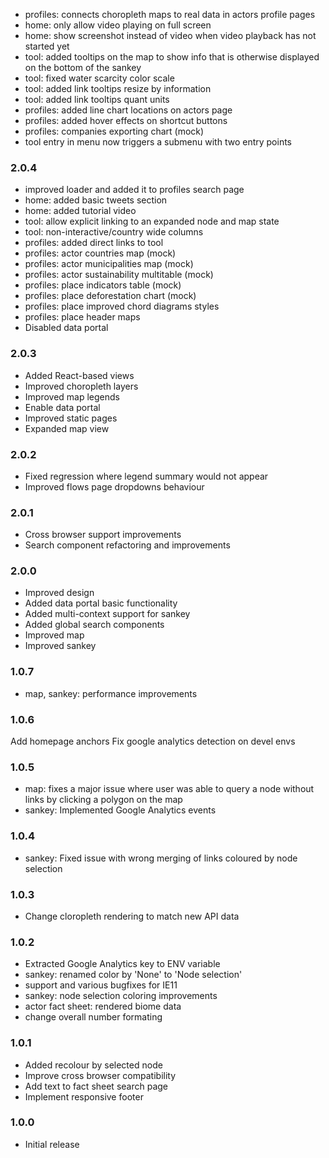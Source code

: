 - profiles: connects choropleth maps to real data in actors profile pages
- home: only allow video playing on full screen
- home: show screenshot instead of video when video playback has not started yet
- tool: added tooltips on the map to show info that is otherwise displayed on the bottom of the sankey
- tool: fixed water scarcity color scale
- tool: added link tooltips resize by information
- tool: added link tooltips quant units
- profiles: added line chart locations on actors page
- profiles: added hover effects on shortcut buttons
- profiles: companies exporting chart (mock)
- tool entry in menu now triggers a submenu with two entry points

### 2.0.4
- improved loader and added it to profiles search page
- home: added basic tweets section
- home: added tutorial video
- tool: allow explicit linking to an expanded node and map state
- tool: non-interactive/country wide columns
- profiles: added direct links to tool
- profiles: actor countries map (mock)
- profiles: actor municipalities map (mock)
- profiles: actor sustainability multitable (mock)
- profiles: place indicators table (mock)
- profiles: place deforestation chart (mock)
- profiles: place improved chord diagrams styles
- profiles: place header maps
- Disabled data portal

### 2.0.3
- Added React-based views
- Improved choropleth layers
- Improved map legends
- Enable data portal
- Improved static pages
- Expanded map view

### 2.0.2
- Fixed regression where legend summary would not appear
- Improved flows page dropdowns behaviour

### 2.0.1
- Cross browser support improvements
- Search component refactoring and improvements

### 2.0.0
- Improved design
- Added data portal basic functionality
- Added multi-context support for sankey
- Added global search components
- Improved map
- Improved sankey

### 1.0.7
- map, sankey: performance improvements

### 1.0.6
Add homepage anchors
Fix google analytics detection on devel envs

### 1.0.5
- map: fixes a major issue where user was able to query a node without links by clicking a polygon on the map
- sankey: Implemented Google Analytics events

### 1.0.4
- sankey: Fixed issue with wrong merging of links coloured by node selection

### 1.0.3
- Change cloropleth rendering to match new API data

### 1.0.2
- Extracted Google Analytics key to ENV variable
- sankey: renamed color by 'None' to 'Node selection'
- support and various bugfixes for IE11
- sankey: node selection coloring improvements
- actor fact sheet: rendered biome data
- change overall number formating

### 1.0.1
- Added recolour by selected node
- Improve cross browser compatibility
- Add text to fact sheet search page
- Implement responsive footer

### 1.0.0
- Initial release
